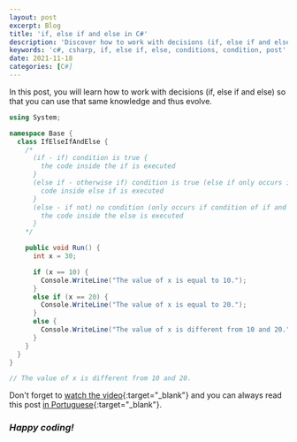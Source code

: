 ```yaml
---
layout: post
excerpt: Blog
title: 'if, else if and else in C#'
description: 'Discover how to work with decisions (if, else if and else) in the C# programming language. Get answers to your questions with the theory and examples presented.'
keywords: 'c#, csharp, if, else if, else, conditions, condition, post'
date: 2021-11-18
categories: [C#]
---
```


In this post, you will learn how to work with decisions (if, else if and else) so that you can use that same knowledge and thus evolve.

```csharp
using System;

namespace Base {
  class IfElseIfAndElse {
    /*
      (if - if) condition is true {
        the code inside the if is executed
      }
      (else if - otherwise if) condition is true (else if only occurs if if condition is false) {
        code inside else if is executed
      }
      (else - if not) no condition (only occurs if condition of if and else if are false) {
        the code inside the else is executed
      }
    */

    public void Run() {
      int x = 30;

      if (x == 10) {
        Console.WriteLine("The value of x is equal to 10.");
      }
      else if (x == 20) {
        Console.WriteLine("The value of x is equal to 20.");
      }
      else {
        Console.WriteLine("The value of x is different from 10 and 20.");
      }
    }
  }
}

// The value of x is different from 10 and 20.
```

Don't forget to [watch the video](https://youtu.be/x7FJnvDzVtg){:target="\_blank"} and you can always read this post [in Portuguese](https://caffeinealgorithm.com/blog/20211118/if-else-if-e-else-em-csharp/){:target="\_blank"}.

### _Happy coding!_
